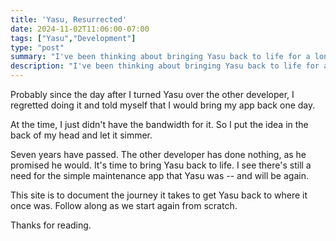 ```yaml
---
title: 'Yasu, Resurrected'
date: 2024-11-02T11:06:00-07:00
tags: ["Yasu","Development"]
type: "post"
summary: "I've been thinking about bringing Yasu back to life for a long time. This is the beginning of that journey."
description: "I've been thinking about bringing Yasu back to life for a long time. This is the beginning of that journey."
---
```

Probably since the day after I turned Yasu over the other developer, I regretted doing it and told myself that I would bring my app back one day.

At the time, I just didn't have the bandwidth for it. So I put the idea in the back of my head and let it simmer.

Seven years have passed. The other developer has done nothing, as he promised he would. It's time to bring Yasu back to life. I see there's still a need for the simple maintenance app that Yasu was -- and will be again.

This site is to document the journey it takes to get Yasu back to where it once was. Follow along as we start again from scratch.

Thanks for reading.
